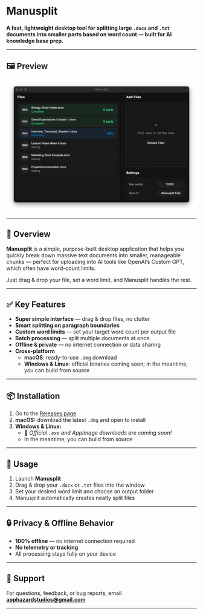 # Manusplit

**A fast, lightweight desktop tool for splitting large `.docx` and `.txt` documents into smaller parts based on word count — built for AI knowledge base prep.**

---

## 🖼️ Preview

<p align="center">
  <a href="https://github.com/AppHazard-Studios/Manusplit/blob/main/Manusplit_Preview.png?raw=true" target="_blank">
    <img src="https://github.com/AppHazard-Studios/Manusplit/blob/main/Manusplit_Preview.png?raw=true" width="600" alt="Manusplit Preview"/>
  </a>
</p>

---

## 🎯 Overview

**Manusplit** is a simple, purpose-built desktop application that helps you quickly break down massive text documents into smaller, manageable chunks — perfect for uploading into AI tools like OpenAI’s Custom GPT, which often have word-count limits.

Just drag & drop your file, set a word limit, and Manusplit handles the rest.

---

## ✅ Key Features

- **Super simple interface** — drag & drop files, no clutter  
- **Smart splitting on paragraph boundaries**  
- **Custom word limits** — set your target word count per output file  
- **Batch processing** — split multiple documents at once  
- **Offline & private** — no internet connection or data sharing  
- **Cross-platform**  
  - **macOS**: ready-to-use `.dmg` download  
  - **Windows & Linux**: official binaries coming soon; in the meantime, you can build from source  

---

## 📦 Installation

1. Go to the [Releases page](https://github.com/AppHazard-Studios/Manusplit/releases)  
2. **macOS:** download the latest `.dmg` and open to install  
3. **Windows & Linux:**  
   - 🚧 _Official `.exe` and AppImage downloads are coming soon!_  
   - In the meantime, you can build from source  

---

## 🚀 Usage

1. Launch **Manusplit**  
2. Drag & drop your `.docx` or `.txt` files into the window  
3. Set your desired word limit and choose an output folder  
4. Manusplit automatically creates neatly split files  

---

## 🔒 Privacy & Offline Behavior

- **100% offline** — no internet connection required  
- **No telemetry or tracking**  
- All processing stays fully on your device  

---

## 📩 Support

For questions, feedback, or bug reports, email **apphazardstudios@gmail.com**

---

<!--  
Tags: Manusplit, document splitter, docx splitter, txt splitter, AI prep, Custom GPT, word count, desktop tool, cross-platform, offline tool  
-->
